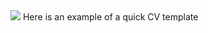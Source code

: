 <img src="https://badges.strrl.dev/visits/nevillionaire/CV-example?style=flat-square&color=red&logo=github&a=0">
Here is an example of a quick CV template
